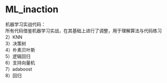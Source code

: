 # ML_inaction
机器学习实战代码：\
所有代码借鉴机器学习实战，在其基础上进行了调整，用于理解算法与代码练习\
2）KNN\
3）决策树\
4）朴素贝叶斯\
5）逻辑回归\
6）支持向量机\
7）adaboost\
8）回归
